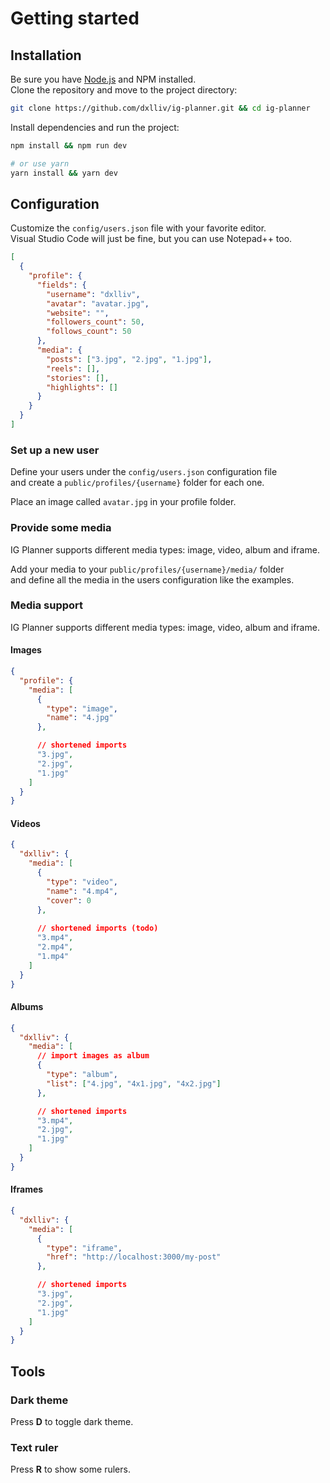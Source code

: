# Getting started

## Installation

Be sure you have [Node.js](https://nodejs.org) and NPM installed.   
Clone the repository and move to the project directory:

```bash
git clone https://github.com/dxlliv/ig-planner.git && cd ig-planner
```

Install dependencies and run the project:

```bash
npm install && npm run dev

# or use yarn
yarn install && yarn dev
```

## Configuration

Customize the `config/users.json` file with your favorite editor.  
Visual Studio Code will just be fine, but you can use Notepad++ too.

```json
[
  {
    "profile": {
      "fields": {
        "username": "dxlliv",
        "avatar": "avatar.jpg",
        "website": "",
        "followers_count": 50,
        "follows_count": 50
      },
      "media": {
        "posts": ["3.jpg", "2.jpg", "1.jpg"],
        "reels": [],
        "stories": [],
        "highlights": []
      }
    }
  }
]
```

### Set up a new user

Define your users under the `config/users.json` configuration file  
and create a `public/profiles/{username}` folder for each one.

Place an image called `avatar.jpg` in your profile folder.

### Provide some media

IG Planner supports different media types: image, video, album and iframe.

Add your media to your `public/profiles/{username}/media/` folder  
and define all the media in the users configuration like the examples.

### Media support

IG Planner supports different media types: image, video, album and iframe.  

#### Images

```json
{
  "profile": {
    "media": [
      {
        "type": "image",
        "name": "4.jpg"
      },

      // shortened imports
      "3.jpg",
      "2.jpg",
      "1.jpg"
    ]
  }
}
```

#### Videos

```json
{
  "dxlliv": {
    "media": [
      {
        "type": "video",
        "name": "4.mp4",
        "cover": 0
      },
      
      // shortened imports (todo)
      "3.mp4",
      "2.mp4",
      "1.mp4"
    ]
  }
}
```

#### Albums

```json
{
  "dxlliv": {
    "media": [
      // import images as album
      {
        "type": "album",
        "list": ["4.jpg", "4x1.jpg", "4x2.jpg"]
      },

      // shortened imports
      "3.mp4",
      "2.jpg",
      "1.jpg"
    ]
  }
}
```

#### Iframes

```json
{
  "dxlliv": {
    "media": [
      {
        "type": "iframe",
        "href": "http://localhost:3000/my-post"
      },

      // shortened imports
      "3.jpg",
      "2.jpg",
      "1.jpg"
    ]
  }
}
```

## Tools

### Dark theme
Press **D** to toggle dark theme.

### Text ruler
Press **R** to show some rulers.  
